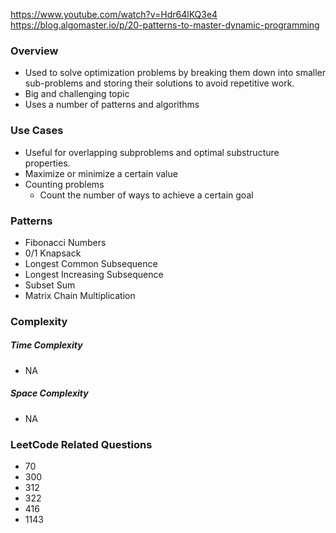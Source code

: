 https://www.youtube.com/watch?v=Hdr64lKQ3e4
https://blog.algomaster.io/p/20-patterns-to-master-dynamic-programming

### Overview
- Used to solve optimization problems by breaking them down into smaller sub-problems and storing their solutions to avoid repetitive work.
- Big and challenging topic
- Uses a number of patterns and algorithms 

### Use Cases
- Useful for overlapping subproblems and optimal substructure properties.
- Maximize or minimize a certain value
- Counting problems
	- Count the number of ways to achieve a certain goal

### Patterns
- Fibonacci Numbers
- 0/1 Knapsack
- Longest Common Subsequence
- Longest Increasing Subsequence
- Subset Sum
- Matrix Chain Multiplication 

### Complexity
##### Time Complexity
- NA
##### Space Complexity
- NA

### LeetCode Related Questions
- 70
- 300
- 312
- 322
- 416
- 1143